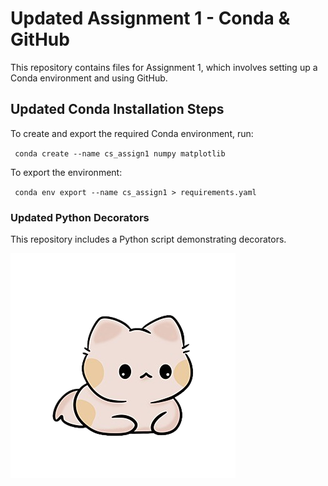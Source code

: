# Updated Assignment 1 - Conda & GitHub

This repository contains files for Assignment 1, which involves setting up a Conda environment and using GitHub.

## Updated Conda Installation Steps

To create and export the required Conda environment, run:

<code> conda create --name cs_assign1 numpy matplotlib </code>

To export the environment:

<code> conda env export --name cs_assign1 > requirements.yaml </code>

### Updated Python Decorators

This repository includes a Python script demonstrating decorators.

![My Pet](pet.jpg)
